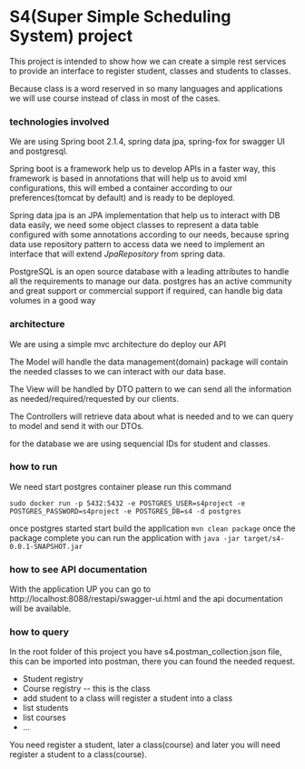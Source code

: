 # S4(Super Simple Scheduling System) project
This project is intended to show how we can create a simple rest services to provide an interface to register student, classes and students to classes.

Because class is a word reserved in so many languages and applications we will use course instead of class in most of the cases.

### technologies involved
We are using Spring boot 2.1.4, spring data jpa, spring-fox for swagger UI and postgresql.

Spring boot is a framework help us to develop APIs in a faster way, this framework is based in annotations that will help us to avoid xml configurations, this will embed a container according to our preferences(tomcat by default) and is ready to be deployed.

Spring data jpa is an JPA implementation that help us to interact with DB data easily, we need some object classes to represent a data table configured with some annotations according to our needs, because spring data use repository pattern to access data we need to implement an interface that will extend *JpaRepository* from spring data.

PostgreSQL is an open source database with a leading attributes to handle all the requirements to manage our data. postgres has an active community and great support or commercial support if required, can handle big data volumes in a good way

### architecture
We are using a simple mvc architecture do deploy our API

The Model will handle the data management(domain) package will contain the needed classes to we can interact with our data base.

The View will be handled by DTO pattern to we can send all the information as needed/required/requested by our clients.

The Controllers will retrieve data about what is needed and to we can query to model and send it with our DTOs.

for the database we are using sequencial IDs for student and classes.
### how to run

We need start postgres container please run this command
```
sudo docker run -p 5432:5432 -e POSTGRES_USER=s4project -e POSTGRES_PASSWORD=s4project -e POSTGRES_DB=s4 -d postgres
```
once postgres started start build the application
``` mvn clean package ```
once the package complete you can run the application with
``` java -jar target/s4-0.0.1-SNAPSHOT.jar ```
### how to see API documentation
With the application UP you can go to http://localhost:8088/restapi/swagger-ui.html and the api documentation will be available.

### how to query
In the root folder of this project you have s4.postman_collection.json file, this can be imported into postman,
there you can found the needed request.
* Student registry
* Course registry  -- this is the class
* add student to a class  will register a student into a class
* list students
* list courses
* ...

You need register a student, later a class(course) and later you will need register a student to a class(course).
